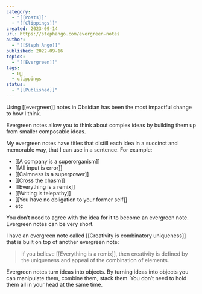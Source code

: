 ```yaml
---
category:
  - "[[Posts]]"
  - "[[Clippings]]"
created: 2023-09-14
url: https://stephango.com/evergreen-notes
author:
  - "[[Steph Ango]]"
published: 2022-09-16
topics:
  - "[[Evergreen]]"
tags:
  - 0🌲
  - clippings
status:
  - "[[Published]]"
---
```

Using [[evergreen]] notes in Obsidian has been the most impactful change to how I think.

Evergreen notes allow you to think about complex ideas by building them up from smaller composable ideas.

My evergreen notes have titles that distill each idea in a succinct and memorable way, that I can use in a sentence. For example:

- [[A company is a superorganism]]
- [[All input is error]]
- [[Calmness is a superpower]]
- [[Cross the chasm]]
- [[Everything is a remix]]
- [[Writing is telepathy]]
- [[You have no obligation to your former self]]
- etc

You don’t need to agree with the idea for it to become an evergreen note. Evergreen notes can be very short.

I have an evergreen note called [[Creativity is combinatory uniqueness]] that is built on top of another evergreen note:

> If you believe [[Everything is a remix]], then creativity is defined by the uniqueness and appeal of the combination of elements.

Evergreen notes turn ideas into objects. By turning ideas into objects you can manipulate them, combine them, stack them. You don’t need to hold them all in your head at the same time.